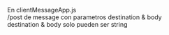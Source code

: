 En clientMessageApp.js
<br>
/post de message con parametros destination & body
<br>
destination & body solo pueden ser string